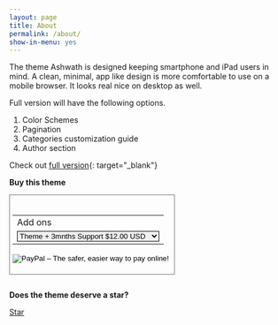 ```yaml
---
layout: page
title: About
permalink: /about/
show-in-menu: yes
---
```


The theme Ashwath is designed keeping smartphone and iPad users in mind. A clean, minimal, app like design is more comfortable to use on a mobile browser. It looks real nice on desktop as well.  

Full version will have the following options.

1. Color Schemes
2. Pagination
3. Categories customization guide
4. Author section

Check out [full version]({{site.full-url}}){: target="_blank"}

**Buy this theme**

<form action="https://www.paypal.com/cgi-bin/webscr" method="post" target="_top">
<input type="hidden" name="cmd" value="_s-xclick">
<input type="hidden" name="hosted_button_id" value="6ETS5UPR3XHEJ">
<div class="tab">
<table>
<tr><td><input type="hidden" name="on0" value="Add ons">Add ons</td></tr><tr><td><select style="border: 1px solid;" name="os0">
	<option value="Just the theme + 3 months support">Theme + 3mnths Support $12.00 USD</option>
	<option value="Initial installation Guide">Theme + Installation $18.00 USD</option>
	<option value="Extended 12 months support">Theme + 12mnths Support $25.00 USD</option>
</select> </td></tr>
</table>
</div>
<input type="hidden" name="currency_code" value="USD">
<input type="image" src="https://www.paypalobjects.com/en_GB/i/btn/btn_buynowCC_LG.gif" border="0" name="submit" alt="PayPal – The safer, easier way to pay online!">
<img alt="" border="0" src="https://www.paypalobjects.com/en_GB/i/scr/pixel.gif" width="1" height="1">
</form>

<style>

form {
    max-width: 100%;
    border:1px solid #777;
    padding: 20px 5px;
    display: inline-block;
    margin-bottom: 1em;
    }
    
.tab {
    overflow-x: scroll;
}
</style>



**Does the theme deserve a star?**

<a class="github-button" href="https://github.com/sharu725/ashwath" data-style="mega" data-count-href="/sharu725/ashwath/stargazers" data-count-api="/repos/sharu725/ashwath#stargazers_count" data-count-aria-label="# stargazers on GitHub" aria-label="Star sharu725/ashwath on GitHub">Star</a>
<script async defer src="https://buttons.github.io/buttons.js"></script>